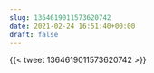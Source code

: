```yaml
---
slug: 1364619011573620742
date: 2021-02-24 16:51:40+00:00
draft: false
---
```


{{< tweet 1364619011573620742 >}}
